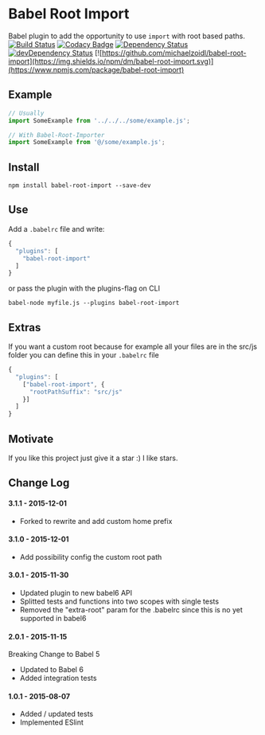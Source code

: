 # Babel Root Import
Babel plugin to add the opportunity to use `import` with root based paths.<br>
[![Build Status](https://travis-ci.org/michaelzoidl/babel-root-import.svg?branch=master)](https://travis-ci.org/michaelzoidl/babel-root-import)
[![Codacy Badge](https://img.shields.io/codacy/98f77bcc84964e67a2754e563b962d27.svg)](https://www.codacy.com/app/me_1438/both-io)
[![Dependency Status](https://david-dm.org/michaelzoidl/babel-root-import.svg)](https://david-dm.org/michaelzoidl/babel-root-import)
[![devDependency Status](https://david-dm.org/michaelzoidl/babel-root-import/dev-status.svg)](https://david-dm.org/michaelzoidl/babel-root-import#info=devDependencies)
[![https://github.com/michaelzoidl/babel-root-import](https://img.shields.io/npm/dm/babel-root-import.svg)](https://www.npmjs.com/package/babel-root-import)

## Example
```javascript
// Usually
import SomeExample from '../../../some/example.js';

// With Babel-Root-Importer
import SomeExample from '@/some/example.js';
```

## Install
```
npm install babel-root-import --save-dev
```

## Use
Add a `.babelrc` file and write:
```javascript
{
  "plugins": [
    "babel-root-import"
  ]
}
```
or pass the plugin with the plugins-flag on CLI
```
babel-node myfile.js --plugins babel-root-import
```

## Extras
If you want a custom root because for example all your files are in the src/js folder you can define this in your `.babelrc` file
```javascript
{
  "plugins": [
    ["babel-root-import", {
      "rootPathSuffix": "src/js"
    }]
  ]
}
```

## Motivate
If you like this project just give it a star :) I like stars.

## Change Log
#### 3.1.1 - 2015-12-01 
- Forked to rewrite and add custom home prefix

#### 3.1.0 - 2015-12-01
- Add possibility config the custom root path

#### 3.0.1 - 2015-11-30
- Updated plugin to new babel6 API
- Splitted tests and functions into two scopes with single tests
- Removed the "extra-root" param for the .babelrc since this is no yet supported in babel6

#### 2.0.1 - 2015-11-15
Breaking Change to Babel 5
- Updated to Babel 6
- Added integration tests

#### 1.0.1 - 2015-08-07
- Added / updated tests
- Implemented ESlint
